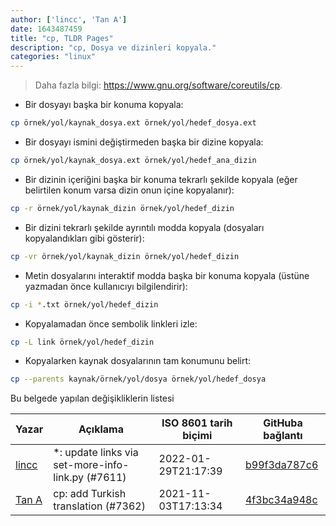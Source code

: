 ```yaml
---
author: ['lincc', 'Tan A']
date: 1643487459
title: "cp, TLDR Pages"
description: "cp, Dosya ve dizinleri kopyala."
categories: "linux"
---
```

> Daha fazla bilgi: <https://www.gnu.org/software/coreutils/cp>.

- Bir dosyayı başka bir konuma kopyala:

```bash
cp örnek/yol/kaynak_dosya.ext örnek/yol/hedef_dosya.ext
```

- Bir dosyayı ismini değiştirmeden başka bir dizine kopyala:

```bash
cp örnek/yol/kaynak_dosya.ext örnek/yol/hedef_ana_dizin
```

- Bir dizinin içeriğini başka bir konuma tekrarlı şekilde kopyala (eğer belirtilen konum varsa dizin onun içine kopyalanır):

```bash
cp -r örnek/yol/kaynak_dizin örnek/yol/hedef_dizin
```

- Bir dizini tekrarlı şekilde ayrıntılı modda kopyala (dosyaları kopyalandıkları gibi gösterir):

```bash
cp -vr örnek/yol/kaynak_dizin örnek/yol/hedef_dizin
```

- Metin dosyalarını interaktif modda başka bir konuma kopyala (üstüne yazmadan önce kullanıcıyı bilgilendirir):

```bash
cp -i *.txt örnek/yol/hedef_dizin
```

- Kopyalamadan önce sembolik linkleri izle:

```bash
cp -L link örnek/yol/hedef_dizin
```

- Kopyalarken kaynak dosyalarının tam konumunu belirt:

```bash
cp --parents kaynak/örnek/yol/dosya örnek/yol/hedef_dosya
```
Bu belgede yapılan değişikliklerin listesi


Yazar | Açıklama | ISO 8601 tarih biçimi | GitHuba bağlantı
------|-----|-----|-----
[lincc](mailto:46962923+blueskyson@users.noreply.github.com) | *: update links via set-more-info-link.py (#7611) | 2022-01-29T21:17:39 | [b99f3da787c6](https://github.com/tldr-pages/tldr/commit/b99f3da787c6f43a545b9cb5ebd8265b1367fbc4)
[Tan A](mailto:40173707+yutyo@users.noreply.github.com) | cp: add Turkish translation (#7362) | 2021-11-03T17:13:34 | [4f3bc34a948c](https://github.com/tldr-pages/tldr/commit/4f3bc34a948cbc4e605fe9b4536323a4ebf17698)

